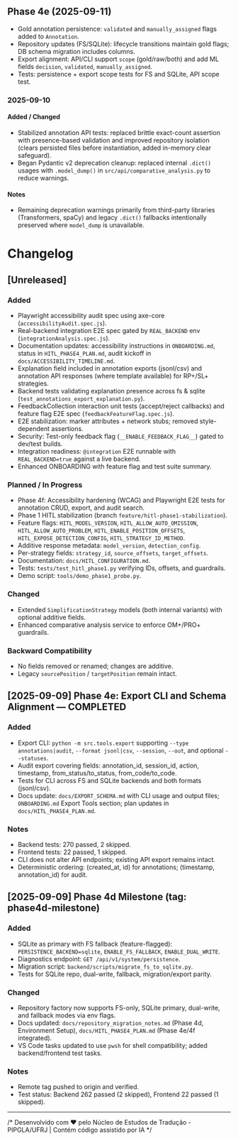## Phase 4e (2025-09-11)

- Gold annotation persistence: `validated` and `manually_assigned` flags added to `Annotation`.
- Repository updates (FS/SQLite): lifecycle transitions maintain gold flags; DB schema migration includes columns.
- Export alignment: API/CLI support `scope` (gold/raw/both) and add ML fields `decision`, `validated`, `manually_assigned`.
- Tests: persistence + export scope tests for FS and SQLite, API scope test.

### 2025-09-10
#### Added / Changed
- Stabilized annotation API tests: replaced brittle exact-count assertion with presence-based validation and improved repository isolation (clears persisted files before instantiation, added in-memory clear safeguard).
- Began Pydantic v2 deprecation cleanup: replaced internal `.dict()` usages with `.model_dump()` in `src/api/comparative_analysis.py` to reduce warnings.

#### Notes
- Remaining deprecation warnings primarily from third-party libraries (Transformers, spaCy) and legacy `.dict()` fallbacks intentionally preserved where `model_dump` is unavailable.
# Changelog

## [Unreleased]
### Added
- Playwright accessibility audit spec using axe-core (`accessibilityAudit.spec.js`).
- Real-backend integration E2E spec gated by `REAL_BACKEND` env (`integrationAnalysis.spec.js`).
- Documentation updates: accessibility instructions in `ONBOARDING.md`, status in `HITL_PHASE4_PLAN.md`, audit kickoff in `docs/ACCESSIBILITY_TIMELINE.md`.
- Explanation field included in annotation exports (jsonl/csv) and annotation API responses (where template available) for RP+/SL+ strategies.
- Backend tests validating explanation presence across fs & sqlite (`test_annotations_export_explanation.py`).
 - FeedbackCollection interaction unit tests (accept/reject callbacks) and feature flag E2E spec (`feedbackFeatureFlag.spec.js`).
 - E2E stabilization: marker attributes + network stubs; removed style-dependent assertions.
 - Security: Test-only feedback flag (`__ENABLE_FEEDBACK_FLAG__`) gated to dev/test builds.
 - Integration readiness: `@integration` E2E runnable with `REAL_BACKEND=true` against a live backend.
- Enhanced ONBOARDING with feature flag and test suite summary.
### Planned / In Progress
- Phase 4f: Accessibility hardening (WCAG) and Playwright E2E tests for annotation CRUD, export, and audit search.
- Phase 1 HITL stabilization (branch `feature/hitl-phase1-stabilization`).
- Feature flags: `HITL_MODEL_VERSION`, `HITL_ALLOW_AUTO_OMISSION`, `HITL_ALLOW_AUTO_PROBLEM`, `HITL_ENABLE_POSITION_OFFSETS`, `HITL_EXPOSE_DETECTION_CONFIG`, `HITL_STRATEGY_ID_METHOD`.
- Additive response metadata: `model_version`, `detection_config`.
- Per-strategy fields: `strategy_id`, `source_offsets`, `target_offsets`.
- Documentation: `docs/HITL_CONFIGURATION.md`.
- Tests: `tests/test_hitl_phase1.py` verifying IDs, offsets, and guardrails.
- Demo script: `tools/demo_phase1_probe.py`.

### Changed
- Extended `SimplificationStrategy` models (both internal variants) with optional additive fields.
- Enhanced comparative analysis service to enforce OM+/PRO+ guardrails.

### Backward Compatibility
- No fields removed or renamed; changes are additive.
- Legacy `sourcePosition` / `targetPosition` remain intact.


## [2025-09-09] Phase 4e: Export CLI and Schema Alignment — COMPLETED
### Added
- Export CLI: `python -m src.tools.export` supporting `--type annotations|audit`, `--format jsonl|csv`, `--session`, `--out`, and optional `--statuses`.
- Audit export covering fields: annotation_id, session_id, action, timestamp, from_status/to_status, from_code/to_code.
- Tests for CLI across FS and SQLite backends and both formats (jsonl/csv).
- Docs update: `docs/EXPORT_SCHEMA.md` with CLI usage and output files; `ONBOARDING.md` Export Tools section; plan updates in `docs/HITL_PHASE4_PLAN.md`.

### Notes
- Backend tests: 270 passed, 2 skipped.
- Frontend tests: 22 passed, 1 skipped.
- CLI does not alter API endpoints; existing API export remains intact.
- Deterministic ordering: (created_at, id) for annotations; (timestamp, annotation_id) for audit.

## [2025-09-09] Phase 4d Milestone (tag: phase4d-milestone)
### Added
- SQLite as primary with FS fallback (feature-flagged): `PERSISTENCE_BACKEND=sqlite`, `ENABLE_FS_FALLBACK`, `ENABLE_DUAL_WRITE`.
- Diagnostics endpoint: `GET /api/v1/system/persistence`.
- Migration script: `backend/scripts/migrate_fs_to_sqlite.py`.
- Tests for SQLite repo, dual-write, fallback, migration/export parity.

### Changed
- Repository factory now supports FS-only, SQLite primary, dual-write, and fallback modes via env flags.
- Docs updated: `docs/repository_migration_notes.md` (Phase 4d, Environment Setup), `docs/HITL_PHASE4_PLAN.md` (Phase 4e/4f integrated).
- VS Code tasks updated to use `pwsh` for shell compatibility; added backend/frontend test tasks.

### Notes
- Remote tag pushed to origin and verified.
- Test status: Backend 262 passed (2 skipped), Frontend 22 passed (1 skipped).

---
/*
Desenvolvido com ❤️ pelo Núcleo de Estudos de Tradução - PIPGLA/UFRJ | Contém código assistido por IA
*/
